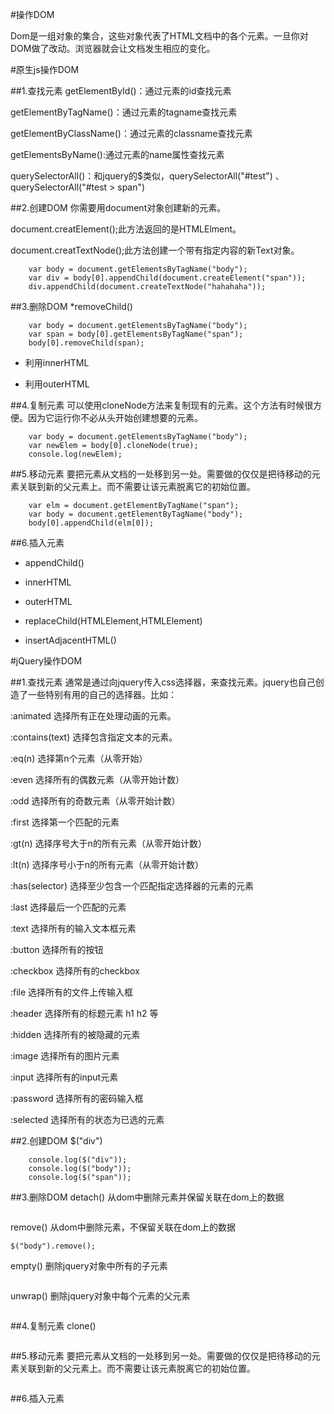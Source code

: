#操作DOM

Dom是一组对象的集合，这些对象代表了HTML文档中的各个元素。一旦你对DOM做了改动。浏览器就会让文档发生相应的变化。

#原生js操作DOM

##1.查找元素
getElementById()：通过元素的id查找元素

getElementByTagName()：通过元素的tagname查找元素

getElementByClassName()：通过元素的classname查找元素

getElementsByName():通过元素的name属性查找元素

querySelectorAll()：和jquery的$类似，querySelectorAll("#test") 、querySelectorAll("#test > span")

##2.创建DOM
你需要用document对象创建新的元素。

document.creatElement();此方法返回的是HTMLElment。

document.creatTextNode();此方法创建一个带有指定内容的新Text对象。

```
	var body = document.getElementsByTagName("body");
	var div = body[0].appendChild(document.createElement("span"));
	div.appendChild(document.createTextNode("hahahaha"));

```

##3.删除DOM
*removeChild()

```
	var body = document.getElementsByTagName("body");
	var span = body[0].getElementsByTagName("span");
	body[0].removeChild(span);

```
*	利用innerHTML

*	利用outerHTML

##4.复制元素
可以使用cloneNode方法来复制现有的元素。这个方法有时候很方便。因为它运行你不必从头开始创建想要的元素。

```
	var body = document.getElementsByTagName("body");
	var newElem = body[0].cloneNode(true);
	console.log(newElem);

```
##5.移动元素
要把元素从文档的一处移到另一处。需要做的仅仅是把待移动的元素关联到新的父元素上。而不需要让该元素脱离它的初始位置。

```
	var elm = document.getElementByTagName("span");
	var body = document.getElementByTagName("body");
	body[0].appendChild(elm[0]);

```

##6.插入元素
*	appendChild()

*	innerHTML

*	outerHTML

*	replaceChild(HTMLElement,HTMLElement)

*	insertAdjacentHTML()



#jQuery操作DOM

##1.查找元素
通常是通过向jquery传入css选择器，来查找元素。jquery也自己创造了一些特别有用的自己的选择器。比如：

:animated 选择所有正在处理动画的元素。

:contains(text) 选择包含指定文本的元素。

:eq(n) 选择第n个元素（从零开始）

:even 选择所有的偶数元素（从零开始计数）

:odd 选择所有的奇数元素（从零开始计数）

:first 选择第一个匹配的元素

:gt(n) 选择序号大于n的所有元素（从零开始计数）

:lt(n) 选择序号小于n的所有元素（从零开始计数）

:has(selector) 选择至少包含一个匹配指定选择器的元素的元素

:last 选择最后一个匹配的元素

:text 选择所有的输入文本框元素

:button 选择所有的按钮

:checkbox 选择所有的checkbox

:file  选择所有的文件上传输入框

:header 选择所有的标题元素 h1 h2 等 

:hidden 选择所有的被隐藏的元素

:image 选择所有的图片元素

:input 选择所有的input元素

:password 选择所有的密码输入框

:selected 选择所有的状态为已选的元素


##2.创建DOM
$("div")

```
	console.log($("div"));
	console.log($("body"));
	console.log($("span"));

```

##3.删除DOM
detach() 从dom中删除元素并保留关联在dom上的数据

```
```

remove()  从dom中删除元素，不保留关联在dom上的数据

```
$("body").remove();

```

empty()  删除jquery对象中所有的子元素

```

```


unwrap()  删除jquery对象中每个元素的父元素

```

```

##4.复制元素
clone()

```

```
##5.移动元素
要把元素从文档的一处移到另一处。需要做的仅仅是把待移动的元素关联到新的父元素上。而不需要让该元素脱离它的初始位置。

```
```

##6.插入元素
